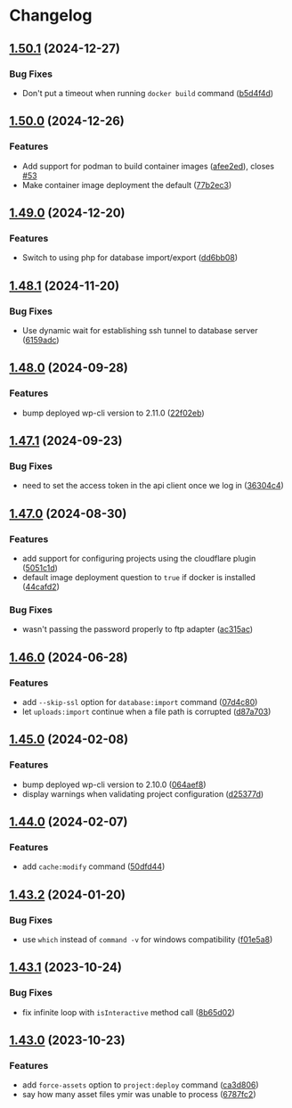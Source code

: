 # Changelog

## [1.50.1](https://github.com/ymirapp/cli/compare/v1.50.0...v1.50.1) (2024-12-27)


### Bug Fixes

* Don't put a timeout when running `docker build` command ([b5d4f4d](https://github.com/ymirapp/cli/commit/b5d4f4d2d4c1cecbe386866b244183a737f6fddb))

## [1.50.0](https://github.com/ymirapp/cli/compare/v1.49.0...v1.50.0) (2024-12-26)


### Features

* Add support for podman to build container images ([afee2ed](https://github.com/ymirapp/cli/commit/afee2ed7c99687da916dedd307467febf8c2694c)), closes [#53](https://github.com/ymirapp/cli/issues/53)
* Make container image deployment the default ([77b2ec3](https://github.com/ymirapp/cli/commit/77b2ec3f8a8f3c3aa4653038d7f1a7e01b0641a1))

## [1.49.0](https://github.com/ymirapp/cli/compare/v1.48.1...v1.49.0) (2024-12-20)


### Features

* Switch to using php for database import/export ([dd6bb08](https://github.com/ymirapp/cli/commit/dd6bb089287d8b36f90ea936976719f1118dd779))

## [1.48.1](https://github.com/ymirapp/cli/compare/v1.48.0...v1.48.1) (2024-11-20)


### Bug Fixes

* Use dynamic wait for establishing ssh tunnel to database server ([6159adc](https://github.com/ymirapp/cli/commit/6159adcb7e6486c5f385449f7ea392e9be5500e0))

## [1.48.0](https://github.com/ymirapp/cli/compare/v1.47.1...v1.48.0) (2024-09-28)


### Features

* bump deployed wp-cli version to 2.11.0 ([22f02eb](https://github.com/ymirapp/cli/commit/22f02eb79b995db66abee60cd5f7027677797114))

## [1.47.1](https://github.com/ymirapp/cli/compare/v1.47.0...v1.47.1) (2024-09-23)


### Bug Fixes

* need to set the access token in the api client once we log in ([36304c4](https://github.com/ymirapp/cli/commit/36304c4d689f7cb47a0991a26dbfd98989db336d))

## [1.47.0](https://github.com/ymirapp/cli/compare/v1.46.0...v1.47.0) (2024-08-30)


### Features

* add support for configuring projects using the cloudflare plugin ([5051c1d](https://github.com/ymirapp/cli/commit/5051c1d7caf3850d2a98c4e6867eab68b5012b05))
* default image deployment question to `true` if docker is installed ([44cafd2](https://github.com/ymirapp/cli/commit/44cafd201d5d218023f2f9ed8cdcd1bea7ce778a))


### Bug Fixes

* wasn't passing the password properly to ftp adapter ([ac315ac](https://github.com/ymirapp/cli/commit/ac315acc2683ecfafdd18929c4c2f5f2cc66d7e6))

## [1.46.0](https://github.com/ymirapp/cli/compare/v1.45.0...v1.46.0) (2024-06-28)


### Features

* add `--skip-ssl` option for `database:import` command ([07d4c80](https://github.com/ymirapp/cli/commit/07d4c8004357d2fa90c746ee427800a1dfb8b210))
* let `uploads:import` continue when a file path is corrupted ([d87a703](https://github.com/ymirapp/cli/commit/d87a7038baca94c84b702ba6609867db9603de65))

## [1.45.0](https://github.com/ymirapp/cli/compare/v1.44.0...v1.45.0) (2024-02-08)


### Features

* bump deployed wp-cli version to 2.10.0 ([064aef8](https://github.com/ymirapp/cli/commit/064aef87e3cc126a1118204bc4efb38614df3227))
* display warnings when validating project configuration ([d25377d](https://github.com/ymirapp/cli/commit/d25377d86fc302e71410a77691ae85e13a020ee2))

## [1.44.0](https://github.com/ymirapp/cli/compare/v1.43.2...v1.44.0) (2024-02-07)


### Features

* add `cache:modify` command ([50dfd44](https://github.com/ymirapp/cli/commit/50dfd4423d884753868ed3a4711778ec1e7b10b9))

## [1.43.2](https://github.com/ymirapp/cli/compare/v1.43.1...v1.43.2) (2024-01-20)


### Bug Fixes

* use `which` instead of `command -v` for windows compatibility ([f01e5a8](https://github.com/ymirapp/cli/commit/f01e5a8ed9de0637490d911536ecefa79f6ccdcf))

## [1.43.1](https://github.com/ymirapp/cli/compare/v1.43.0...v1.43.1) (2023-10-24)


### Bug Fixes

* fix infinite loop with `isInteractive` method call ([8b65d02](https://github.com/ymirapp/cli/commit/8b65d0285d1de1d4563742be60616b363e1eeaeb))

## [1.43.0](https://github.com/ymirapp/cli/compare/v1.42.0...v1.43.0) (2023-10-23)


### Features

* add `force-assets` option to `project:deploy` command ([ca3d806](https://github.com/ymirapp/cli/commit/ca3d8067531aed033415582e31dda8dc4a96f1a9))
* say how many asset files ymir was unable to process ([6787fc2](https://github.com/ymirapp/cli/commit/6787fc2738faca8a9cdcd7aa4aa4ebbfa21a1e7a))
